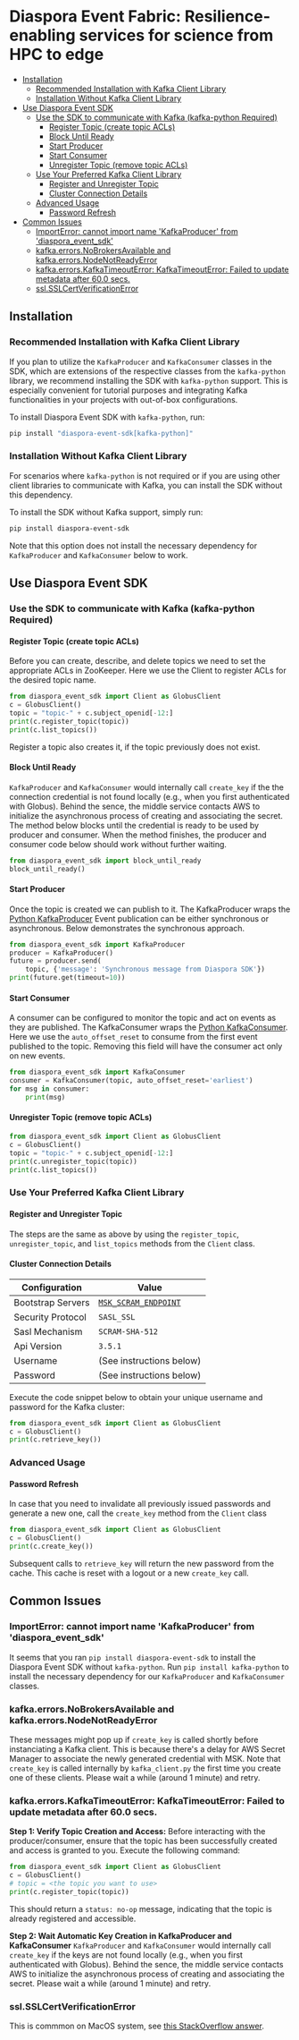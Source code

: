 <h1>Diaspora Event Fabric: Resilience-enabling services for science from HPC to edge</h1>

- [Installation](#installation)
  * [Recommended Installation with Kafka Client Library](#recommended-installation-with-kafka-client-library)
  * [Installation Without Kafka Client Library](#installation-without-kafka-client-library)
- [Use Diaspora Event SDK](#use-diaspora-event-sdk)
  * [Use the SDK to communicate with Kafka (kafka-python Required)](#use-the-sdk-to-communicate-with-kafka--kafka-python-required-)
    + [Register Topic (create topic ACLs)](#register-topic--create-topic-acls-)
    + [Block Until Ready](#block-until-ready)
    + [Start Producer](#start-producer)
    + [Start Consumer](#start-consumer)
    + [Unregister Topic (remove topic ACLs)](#unregister-topic--remove-topic-acls-)
  * [Use Your Preferred Kafka Client Library](#use-your-preferred-kafka-client-library)
    + [Register and Unregister Topic](#register-and-unregister-topic)
    + [Cluster Connection Details](#cluster-connection-details)
  * [Advanced Usage](#advanced-usage)
    + [Password Refresh](#password-refresh)
- [Common Issues](#common-issues)
  * [ImportError: cannot import name 'KafkaProducer' from 'diaspora_event_sdk'](#importerror--cannot-import-name--kafkaproducer--from--diaspora-event-sdk-)
  * [kafka.errors.NoBrokersAvailable and kafka.errors.NodeNotReadyError](#kafkaerrorsnobrokersavailable-and-kafkaerrorsnodenotreadyerror)
  * [kafka.errors.KafkaTimeoutError: KafkaTimeoutError: Failed to update metadata after 60.0 secs.](#kafkaerrorskafkatimeouterror--kafkatimeouterror--failed-to-update-metadata-after-600-secs)
  * [ssl.SSLCertVerificationError](#sslsslcertverificationerror)


## Installation
### Recommended Installation with Kafka Client Library
If you plan to utilize the `KafkaProducer` and `KafkaConsumer` classes in the SDK, which are extensions of the respective classes from the `kafka-python` library, we recommend installing the SDK with `kafka-python` support. This is especially convenient for tutorial purposes and integrating Kafka functionalities in your projects with out-of-box configurations.

To install Diaspora Event SDK with `kafka-python`, run:
```bash
pip install "diaspora-event-sdk[kafka-python]"
```

### Installation Without Kafka Client Library
For scenarios where `kafka-python` is not required or if you are using other client libraries to communicate with Kafka, you can install the SDK without this dependency.

To install the SDK without Kafka support, simply run:
```bash
pip install diaspora-event-sdk
```
Note that this option does not install the necessary dependency for `KafkaProducer` and `KafkaConsumer` below to work.

## Use Diaspora Event SDK
### Use the SDK to communicate with Kafka (kafka-python Required)

#### Register Topic (create topic ACLs)

Before you can create, describe, and delete topics we need to set the appropriate ACLs in ZooKeeper. Here we use the Client to register ACLs for the desired topic name.

```python
from diaspora_event_sdk import Client as GlobusClient
c = GlobusClient()
topic = "topic-" + c.subject_openid[-12:]
print(c.register_topic(topic))
print(c.list_topics())
```
Register a topic also creates it, if the topic previously does not exist.

#### Block Until Ready
`KafkaProducer` and `KafkaConsumer` would internally call `create_key` if the the connection credential is not found locally (e.g., when you first authenticated with Globus). Behind the sence, the middle service contacts AWS to initialize the asynchronous process of creating and associating the secret. The method below blocks until the credential is ready to be used by producer and consumer. When the method finishes, the producer and consumer code below should work without further waiting.

```python 
from diaspora_event_sdk import block_until_ready
block_until_ready()
```

#### Start Producer

Once the topic is created we can publish to it. The KafkaProducer wraps the [Python KafkaProducer](https://kafka-python.readthedocs.io/en/master/apidoc/KafkaProducer.html) Event publication can be either synchronous or asynchronous. Below demonstrates the synchronous approach. 

```python
from diaspora_event_sdk import KafkaProducer
producer = KafkaProducer()
future = producer.send(
    topic, {'message': 'Synchronous message from Diaspora SDK'})
print(future.get(timeout=10))
```

#### Start Consumer

A consumer can be configured to monitor the topic and act on events as they are published. The KafkaConsumer wraps the [Python KafkaConsumer](https://kafka-python.readthedocs.io/en/master/apidoc/KafkaConsumer.html). Here we use the `auto_offset_reset` to consume from the first event published to the topic. Removing this field will have the consumer act only on new events.

```python
from diaspora_event_sdk import KafkaConsumer
consumer = KafkaConsumer(topic, auto_offset_reset='earliest')
for msg in consumer:
    print(msg)
```

#### Unregister Topic (remove topic ACLs)
```python
from diaspora_event_sdk import Client as GlobusClient
c = GlobusClient()
topic = "topic-" + c.subject_openid[-12:]
print(c.unregister_topic(topic))
print(c.list_topics())
```

### Use Your Preferred Kafka Client Library

#### Register and Unregister Topic
The steps are the same as above by using the `register_topic`, `unregister_topic`, and `list_topics` methods from the `Client` class.

#### Cluster Connection Details
| Configuration     | Value                                                               |
| ----------------- | ------------------------------------------------------------------- |
| Bootstrap Servers | [`MSK_SCRAM_ENDPOINT`](/diaspora_event_sdk/sdk/_environments.py#L6) |
| Security Protocol | `SASL_SSL`                                                          |
| Sasl Mechanism    | `SCRAM-SHA-512`                                                     |
| Api Version       | `3.5.1`                                                             |
| Username          | (See instructions below)                                            |
| Password          | (See instructions below)                                            |

Execute the code snippet below to obtain your unique username and password for the Kafka cluster:
```python
from diaspora_event_sdk import Client as GlobusClient
c = GlobusClient()
print(c.retrieve_key())
```

### Advanced Usage

#### Password Refresh
In case that you need to invalidate all previously issued passwords and generate a new one, call the `create_key` method from the `Client` class
```python
from diaspora_event_sdk import Client as GlobusClient
c = GlobusClient()
print(c.create_key())
```
Subsequent calls to `retrieve_key` will return the new password from the cache. This cache is reset with a logout or a new `create_key` call.

## Common Issues

### ImportError: cannot import name 'KafkaProducer' from 'diaspora_event_sdk'

It seems that you ran `pip install diaspora-event-sdk` to install the Diaspora Event SDK without `kafka-python`. Run `pip install kafka-python` to install the necessary dependency for our `KafkaProducer` and `KafkaConsumer` classes.

### kafka.errors.NoBrokersAvailable and kafka.errors.NodeNotReadyError
These messages might pop up if `create_key` is called shortly before instanciating a Kafka client. This is because there's a delay for AWS Secret Manager to associate the newly generated credential with MSK. Note that `create_key` is called internally by `kafka_client.py` the first time you create one of these clients. Please wait a while (around 1 minute) and retry.

### kafka.errors.KafkaTimeoutError: KafkaTimeoutError: Failed to update metadata after 60.0 secs.
**Step 1: Verify Topic Creation and Access:**
Before interacting with the producer/consumer, ensure that the topic has been successfully created and access is granted to you. Execute the following command:

```python
from diaspora_event_sdk import Client as GlobusClient
c = GlobusClient()
# topic = <the topic you want to use>
print(c.register_topic(topic)) 
```
This should return a `status: no-op` message, indicating that the topic is already registered and accessible.

**Step 2: Wait Automatic Key Creation in KafkaProducer and KafkaConsumer**
`KafkaProducer` and `KafkaConsumer` would internally call `create_key` if the keys are not found locally (e.g., when you first authenticated with Globus). Behind the sence, the middle service contacts AWS to initialize the asynchronous process of creating and associating the secret. Please wait a while (around 1 minute) and retry.

### ssl.SSLCertVerificationError
This is commmon on MacOS system, see [this StackOverflow answer](https://stackoverflow.com/a/53310545).